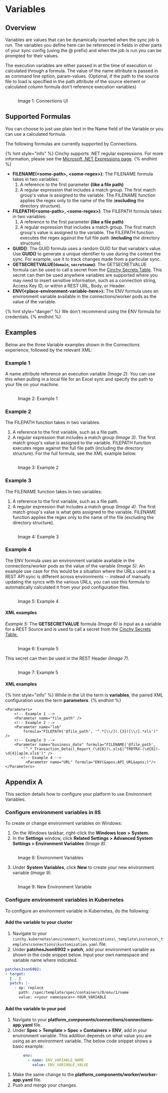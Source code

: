 # Variables

## Overview

Variables are values that can be dynamically inserted when the sync job is run. The variables you define here can be referenced in fields in other parts of your sync config (using the @ prefix) and when the job is run you can be prompted for their values.

The execution variables are either passed in at the time of execution or calculated through a formula. The value of the name attribute is passed in as command line option, param-values. (Optional, if the path to the source file to load is specified in the path attribute of the source element or calculated column formula don't reference execution variables)

<figure><img src="../../../.gitbook/assets/image (9) (1).png" alt=""><figcaption><p>Image 1: Connections UI</p></figcaption></figure>

## Supported Formulas

You can choose to just use plain text in the Name field of the Variable or you can use a calculated formula.

The following formulas are currently supported by Connections.

{% hint style="info" %}
Cinchy supports .NET regular expressions. For more information, please see the [Microsoft .NET Expressions page](https://learn.microsoft.com/en-us/dotnet/standard/base-types/regular-expressions).
{% endhint %}


* **FILENAME(\<some-path>, \<some-regex>):** The FILENAME formula takes in two variables:
  1.  A reference to the first parameter **(like a file path)**
  2.  A regular expression that includes a match group.
  The first match group's value is assigned to the variable. The FILENAME function applies the regex only to the name of the file (**excluding** the directory structure).
* **FILEPATH(\<some-path>, \<some-regex>)**: The FILEPATH formula takes in two variables:
  1.  A reference to the first parameter **(like a file path)**
  2.  A regular expression that includes a match group. 
  The first match group's value is assigned to the variable. The FILEPATH function executes the regex against the full file path (**including** the directory structure).
* **GUID()**: The GUID formula uses a random GUID for that variable's value. Use **GUID()** to generate a unique identifier to use during the context the sync. For example, use it to track changes made from a particular sync.
* **GETSECRETVALUE(`domain`, `secretname`)**: The GETSECRETVALUE formula can be used to call a secret from the [Cinchy Secrets Table](../../../guides-for-using-cinchy/additional-guides/cinchy-secrets-manager.md). This secret can then be used anywhere variables are supported where you may need to insert sensitive information, such as a connection string, Access Key ID, or within a REST URL, Body, or Header.
* **ENV(\<place-environment-variable-here>):** The ENV formula uses an environment variable available in the connections/worker pods as the value of the variable. 

{% hint style="danger" %}
We don't recommend using the ENV formula for credentials.
{% endhint %}

## Examples

Below are the three Variable examples shown in the Connections experience, followed by the relevant XML:

### Example 1

A name attribute reference an execution variable _(Image 2)._ You can use this when pulling in a local file for an Excel sync and specify the path to your file on your machine.

<figure><img src="../../../.gitbook/assets/image (364).png" alt=""><figcaption><p>Image 2: Example 1</p></figcaption></figure>

### Example 2

The FILEPATH function takes in two variables: 

1. A reference to the first variable, such as a file path.
2. A regular expression that includes a match group _(Image 3)_. The first match group's value is assigned to the variable. FILEPATH function executes regex against the full file path (including the directory structure). For the full formula, see the XML example below.

<figure><img src="../../../.gitbook/assets/image (684).png" alt=""><figcaption><p>Image 3: Example 2</p></figcaption></figure>

### Example 3

The FILENAME function takes in two variables:

1. A reference to the first variable, such as a file path. 
2. A regular expression that includes a match group _(Image 4)_. The first match group's value is what gets assigned to the variable. FILENAME function applies the regex only to the name of the file (excluding the directory structure).

<figure><img src="../../../.gitbook/assets/image (696).png" alt=""><figcaption><p>Image 4: Example 3</p></figcaption></figure>

### Example 4 

The ENV formula uses an environment variable available in the connections/worker pods as the value of the variable _(Image 5)_. An example use case for this would be a situation where the URLs used in a REST API sync is different across environments -- instead of manually updating the syncs with the various URLs, you can use this formula to automatically calculated it from your pod configuration files.

<figure><img src="../../../.gitbook/assets/image (676).png" alt=""><figcaption><p>Image 5: Example 4</p></figcaption></figure>

#### XML examples

_Example 5:_ The **GETSECRETVALUE** formula _(Image 6)_ is input as a variable for a REST Source and is used to call a secret from the [Cinchy Secrets Table.](../../../guides-for-using-cinchy/additional-guides/cinchy-secrets-manager.md)

<div data-full-width="true">

<figure><img src="../../../.gitbook/assets/image (14).png" alt=""><figcaption><p>Image 6: Example 5</p></figcaption></figure>

</div>

This secret can then be used in the REST Header _(Image 7)._

<figure><img src="../../../.gitbook/assets/image (5).png" alt=""><figcaption><p>Image 7: Example 5</p></figcaption></figure>

#### XML examples

{% hint style="info" %}
While in the UI the term is **variables**, the paired XML configuration uses the term **parameters**.
{% endhint %}

```markup
<Parameters>
	<!-- Example 1 -->
	<Parameter name="file_path" />
	<!-- Example 2 -->
	<Parameter name="lob" 
		formula="FILEPATH('@file_path', '^.*[\\/](.{3})[\\/].*xls')" /> 
	<!-- Example 3 -->
	<Parameter name="business_date" formula="FILENAME('@file_path', 
		'^.*_Transaction_Detail_Report_(\d{8})\.xls$|^TRDTRX-(\d{8})-\d{4}[ap]m.xls$')" />
       <!-- Example 4 -->
         <Parameter name="URL" formula="ENV(&apos;API_URL&apos;)"/>
</Parameters>
```

## Appendix A

This section details how to configure your platform to use Environment Variables.

### Configure environment variables in IIS

To create or change environment variables on Windows:

1. On the Windows taskbar, right-click the **Windows Icon** **>** **System.**
2. In the **Settings** window, click **Related Settings > Advanced System Settings > Environment Variables** _(Image 8)._

<figure><img src="../../../.gitbook/assets/image (406).png" alt=""><figcaption><p>Image 8: Environment Variables</p></figcaption></figure>

3. Under **System Variables**, click **New** to create your new environment variable (_Image 9)._

<figure><img src="../../../.gitbook/assets/image (488).png" alt=""><figcaption><p>Image 9: New Environment Variable</p></figcaption></figure>

### Configure environment variables in Kubernetes

To configure an environment variable in Kubernetes, do the following:

#### Add the variable to your cluster

1. Navigate to your `cinchy.kubernetes\environment\_kustomizations\_template\instance\_template\connections\kustomization.yaml` file.
2. Under **patchesJson6902 > patch**, add your environment variable as shown in the code snippet below. Input your own namespace and variable name where indicated.

```yaml
patchesJson6902:
- target:
  [...]
  patch: |-
    - op: replace
      path: /spec/template/spec/containers/0/env/1/name
      value: <<your namespace>>-YOUR_VARIABLE
```

#### Add the variable to your pod

1. Navigate to your **platform\_components/connections/connections-app.yaml** file.
2. Under **Spec > Template > Spec > Containers > ENV**, add in your environment variable. This addition depends on what value you are using as an environment variable. The below code snippet shows a basic example:

```yaml
        env:
          - name: ENV_VARIABLE_NAME
            value: ENV_VARIABLE_VALUE
```

1. Make the same change to the **platform\_components/worker/worker-app.yaml** file.
2. Push and merge your changes.
